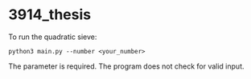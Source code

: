 # 3914_thesis

To run the quadratic sieve:

`python3 main.py --number <your_number>`

The parameter is required. The program does not check for valid 
input.

